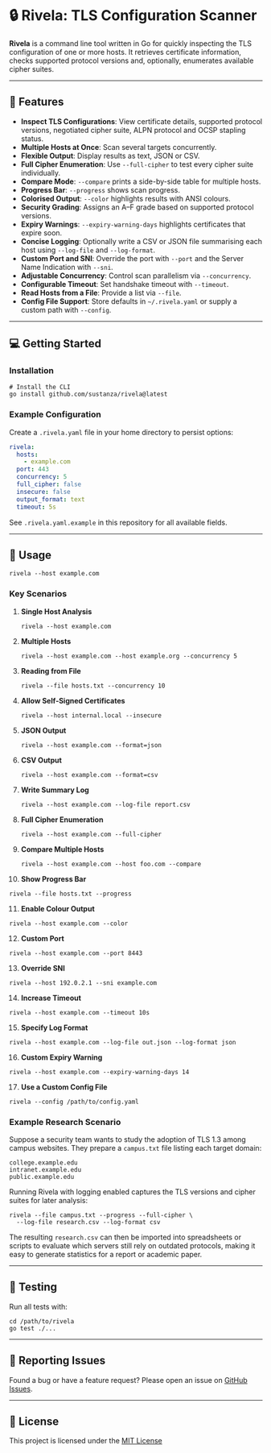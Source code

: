 # 🔒 Rivela: TLS Configuration Scanner

**Rivela** is a command line tool written in Go for quickly inspecting the TLS configuration of one or more hosts. It retrieves certificate information, checks supported protocol versions and, optionally, enumerates available cipher suites.

---

## 🚀 Features

- **Inspect TLS Configurations**: View certificate details, supported protocol versions, negotiated cipher suite, ALPN protocol and OCSP stapling status.
- **Multiple Hosts at Once**: Scan several targets concurrently.
- **Flexible Output**: Display results as text, JSON or CSV.
- **Full Cipher Enumeration**: Use `--full-cipher` to test every cipher suite individually.
- **Compare Mode**: `--compare` prints a side-by-side table for multiple hosts.
- **Progress Bar**: `--progress` shows scan progress.
- **Colorised Output**: `--color` highlights results with ANSI colours.
- **Security Grading**: Assigns an A–F grade based on supported protocol versions.
- **Expiry Warnings**: `--expiry-warning-days` highlights certificates that expire soon.
- **Concise Logging**: Optionally write a CSV or JSON file summarising each host using `--log-file` and `--log-format`.
- **Custom Port and SNI**: Override the port with `--port` and the Server Name Indication with `--sni`.
- **Adjustable Concurrency**: Control scan parallelism via `--concurrency`.
- **Configurable Timeout**: Set handshake timeout with `--timeout`.
- **Read Hosts from a File**: Provide a list via `--file`.
- **Config File Support**: Store defaults in `~/.rivela.yaml` or supply a custom path with `--config`.

---

## 💻 Getting Started

### Installation

```shell
# Install the CLI
go install github.com/sustanza/rivela@latest
```

### Example Configuration

Create a `.rivela.yaml` file in your home directory to persist options:

```yaml
rivela:
  hosts:
    - example.com
  port: 443
  concurrency: 5
  full_cipher: false
  insecure: false
  output_format: text
  timeout: 5s
```

See `.rivela.yaml.example` in this repository for all available fields.

---

## 🔑 Usage

```shell
rivela --host example.com
```

### Key Scenarios
1. **Single Host Analysis**
   ```shell
   rivela --host example.com
   ```
2. **Multiple Hosts**
   ```shell
   rivela --host example.com --host example.org --concurrency 5
   ```
3. **Reading from File**
   ```shell
   rivela --file hosts.txt --concurrency 10
   ```
4. **Allow Self‑Signed Certificates**
   ```shell
   rivela --host internal.local --insecure
   ```
5. **JSON Output**
   ```shell
   rivela --host example.com --format=json
   ```
6. **CSV Output**
   ```shell
   rivela --host example.com --format=csv
   ```
7. **Write Summary Log**
   ```shell
   rivela --host example.com --log-file report.csv
   ```
8. **Full Cipher Enumeration**
   ```shell
   rivela --host example.com --full-cipher
   ```
9. **Compare Multiple Hosts**
   ```shell
   rivela --host example.com --host foo.com --compare
   ```
10. **Show Progress Bar**
   ```shell
   rivela --file hosts.txt --progress
   ```
11. **Enable Colour Output**
   ```shell
   rivela --host example.com --color
   ```
12. **Custom Port**
   ```shell
   rivela --host example.com --port 8443
   ```
13. **Override SNI**
   ```shell
   rivela --host 192.0.2.1 --sni example.com
   ```
14. **Increase Timeout**
   ```shell
   rivela --host example.com --timeout 10s
   ```
15. **Specify Log Format**
   ```shell
   rivela --host example.com --log-file out.json --log-format json
   ```
16. **Custom Expiry Warning**
   ```shell
   rivela --host example.com --expiry-warning-days 14
   ```
17. **Use a Custom Config File**
   ```shell
   rivela --config /path/to/config.yaml
   ```

### Example Research Scenario

Suppose a security team wants to study the adoption of TLS 1.3 among campus
websites. They prepare a `campus.txt` file listing each target domain:

```text
college.example.edu
intranet.example.edu
public.example.edu
```

Running Rivela with logging enabled captures the TLS versions and cipher suites
for later analysis:

```shell
rivela --file campus.txt --progress --full-cipher \
  --log-file research.csv --log-format csv
```

The resulting `research.csv` can then be imported into spreadsheets or scripts
to evaluate which servers still rely on outdated protocols, making it easy to
generate statistics for a report or academic paper.

---

## 🧪 Testing

Run all tests with:

```shell
cd /path/to/rivela
go test ./...
```

---

## 🐞 Reporting Issues

Found a bug or have a feature request? Please open an issue on [GitHub Issues](https://github.com/sustanza/rivela/issues).

---

## 📄 License

This project is licensed under the [MIT License](./LICENSE)
